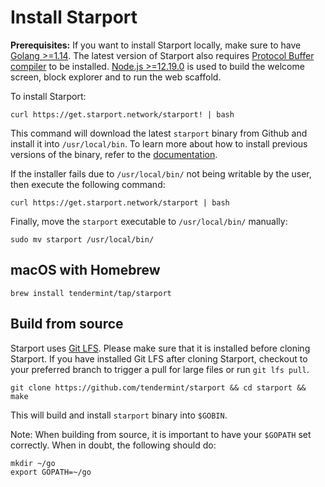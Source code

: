 # Install Starport 

**Prerequisites:** If you want to install Starport locally, make sure to have [Golang >=1.14](https://golang.org/). The latest version of Starport also requires [Protocol Buffer compiler](https://grpc.io/docs/protoc-installation/) to be installed. [Node.js >=12.19.0](https://nodejs.org/) is used to build the welcome screen, block explorer and to run the web scaffold.

To install Starport:

```
curl https://get.starport.network/starport! | bash
```

This command will download the latest `starport` binary from Github and install it into `/usr/local/bin`. To learn more about how to install previous versions of the binary, refer to the [documentation](https://github.com/allinbits/starport-installer).

If the installer fails due to `/usr/local/bin/` not being writable by the user, then execute the following command:

```
curl https://get.starport.network/starport | bash
```

Finally, move the `starport` executable to `/usr/local/bin/` manually:

```
sudo mv starport /usr/local/bin/
```

## macOS with Homebrew

```
brew install tendermint/tap/starport
```

## Build from source
Starport uses [Git LFS](https://git-lfs.github.com/). Please make sure that it is installed before cloning Starport.
If you have installed Git LFS after cloning Starport, checkout to your preferred branch to trigger a pull for large files or run `git lfs pull`.

```
git clone https://github.com/tendermint/starport && cd starport && make
```

This will build and install `starport` binary into `$GOBIN`.

Note: When building from source, it is important to have your `$GOPATH` set correctly.  When in doubt, the following should do:

```
mkdir ~/go
export GOPATH=~/go
```
